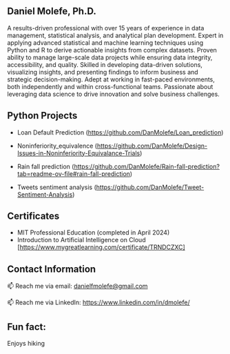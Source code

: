 **Daniel Molefe, Ph.D.**
-----------------------

A results-driven professional with over 15 years of experience in data management, statistical analysis, and analytical plan development. Expert in applying advanced statistical and machine learning techniques using Python and R to derive actionable insights from complex datasets. Proven ability to manage large-scale data projects while ensuring data integrity, accessibility, and quality. Skilled in developing data-driven solutions, visualizing insights, and presenting findings to inform business and strategic decision-making. Adept at working in fast-paced environments, both independently and within cross-functional teams. Passionate about leveraging data science to drive innovation and solve business challenges.

## Python Projects ##

- Loan Default Prediction (https://github.com/DanMolefe/Loan_prediction)
  
- Noninferiority_equivalence (https://github.com/DanMolefe/Design-Issues-in-Noninferiority-Equivalance-Trials)
  
- Rain fall prediction (https://github.com/DanMolefe/Rain-fall-prediction?tab=readme-ov-file#rain-fall-prediction)

- Tweets sentiment analysis (https://github.com/DanMolefe/Tweet-Sentiment-Analysis)  
## Certificates ##

- MIT Professional Education (completed in April 2024) 
- Introduction to Artificial Intelligence on Cloud [https://www.mygreatlearning.com/certificate/TRNDCZXC]

## Contact Information ##

 📫 Reach me via email: danielfmolefe@gmail.com
 
 📫 Reach me via LinkedIn: https://www.linkedin.com/in/dmolefe/
 

## Fun fact: ##

Enjoys hiking
 
